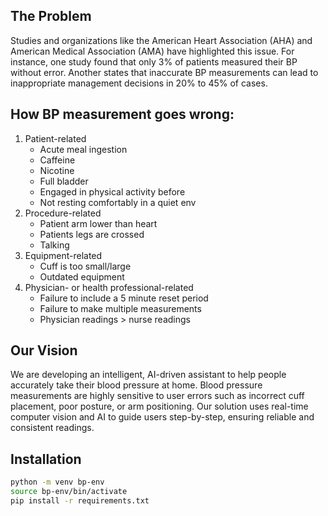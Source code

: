 
## The Problem
Studies and organizations like the American Heart Association (AHA) and American Medical Association (AMA) have highlighted this issue. For instance, one study found that only 3% of patients measured their BP without error. Another states that inaccurate BP measurements can lead to inappropriate management decisions in 20% to 45% of cases. 

## How BP measurement goes wrong:
1. Patient-related
    * Acute meal ingestion
    * Caffeine
    * Nicotine
    * Full bladder
    * Engaged in physical activity before
    * Not resting comfortably in a quiet env
2. Procedure-related
    * Patient arm lower than heart
    * Patients legs are crossed
    * Talking 
3. Equipment-related
    * Cuff is too small/large
    * Outdated equipment
4. Physician- or health professional-related
    * Failure to include a 5 minute reset period
    * Failure to make multiple measurements
    * Physician readings > nurse readings


## Our Vision
We are developing an intelligent, AI-driven assistant to help people accurately take their blood pressure at home. Blood pressure measurements are highly sensitive to user errors such as incorrect cuff placement, poor posture, or arm positioning. Our solution uses real-time computer vision and AI to guide users step-by-step, ensuring reliable and consistent readings.


## Installation

```bash
python -m venv bp-env
source bp-env/bin/activate
pip install -r requirements.txt
